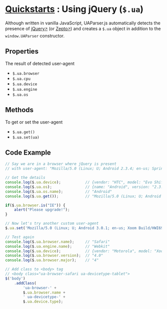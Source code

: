 # [Quickstarts](/intro/quick-start/quick-start) : Using jQuery (`$.ua`)

Although written in vanilla JavaScript, UAParser.js automatically detects the presence of [jQuery🡥](https://jquery.com/) (or [Zepto🡥](https://zeptojs.com/)) and creates a `$.ua` object in addition to the `window.UAParser` constructor. 

## Properties

The result of detected user-agent

- `$.ua.browser`
- `$.ua.cpu`
- `$.ua.device`
- `$.ua.engine`
- `$.ua.os`

## Methods

To get or set the user-agent

- `$.ua.get()`
- `$.ua.set(ua)`

## Code Example

```js [client.js]
// Say we are in a browser where jQuery is present
// with user-agent: "Mozilla/5.0 (Linux; U; Android 2.3.4; en-us; Sprint APA7373KT Build/GRJ22) AppleWebKit/533.1 (KHTML, like Gecko) Version/4.0"

// Get the details
console.log($.ua.device);           // {vendor: "HTC", model: "Evo Shift 4G", type: "mobile"}
console.log($.ua.os);               // {name: "Android", version: "2.3.4"}
console.log($.ua.os.name);          // "Android"
console.log($.ua.get());            // "Mozilla/5.0 (Linux; U; Android 2.3.4; en-us; Sprint APA7373KT Build/GRJ22) AppleWebKit/533.1 (KHTML, like Gecko) Version/4.0"

if($.ua.browser.is("IE")) {
    alert("Please upgrade!");
}

// Now let's try another custom user-agent
$.ua.set('Mozilla/5.0 (Linux; U; Android 3.0.1; en-us; Xoom Build/HWI69) AppleWebKit/534.13 (KHTML, like Gecko) Version/4.0 Safari/534.13');

// Test again
console.log($.ua.browser.name);     // "Safari"
console.log($.ua.engine.name);      // "Webkit"
console.log($.ua.device);           // {vendor: "Motorola", model: "Xoom", type: "tablet"}
console.log($.ua.browser.version);  // "4.0"
console.log($.ua.browser.major);    // "4"

// Add class to <body> tag
// <body class="ua-browser-safari ua-devicetype-tablet">
$('body')
    .addClass(
        'ua-browser-' + 
        $.ua.browser.name + 
        ' ua-devicetype-' + 
        $.ua.device.type);
```
